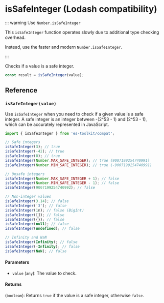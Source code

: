 # isSafeInteger (Lodash compatibility)

::: warning Use `Number.isSafeInteger`

This `isSafeInteger` function operates slowly due to additional type checking overhead.

Instead, use the faster and modern `Number.isSafeInteger`.

:::

Checks if a value is a safe integer.

```typescript
const result = isSafeInteger(value);
```

## Reference

### `isSafeInteger(value)`

Use `isSafeInteger` when you need to check if a given value is a safe integer. A safe integer is an integer between -(2^53 - 1) and (2^53 - 1), which can be accurately represented in JavaScript.

```typescript
import { isSafeInteger } from 'es-toolkit/compat';

// Safe integers
isSafeInteger(3); // true
isSafeInteger(-42); // true
isSafeInteger(0); // true
isSafeInteger(Number.MAX_SAFE_INTEGER); // true (9007199254740991)
isSafeInteger(Number.MIN_SAFE_INTEGER); // true (-9007199254740991)

// Unsafe integers
isSafeInteger(Number.MAX_SAFE_INTEGER + 1); // false
isSafeInteger(Number.MIN_SAFE_INTEGER - 1); // false
isSafeInteger(9007199254740992); // false

// Non-integer values
isSafeInteger(3.14); // false
isSafeInteger('3'); // false
isSafeInteger(1n); // false (BigInt)
isSafeInteger([]); // false
isSafeInteger({}); // false
isSafeInteger(null); // false
isSafeInteger(undefined); // false

// Infinity and NaN
isSafeInteger(Infinity); // false
isSafeInteger(-Infinity); // false
isSafeInteger(NaN); // false
```

#### Parameters

- `value` (`any`): The value to check.

#### Returns

(`boolean`): Returns `true` if the value is a safe integer, otherwise `false`.
